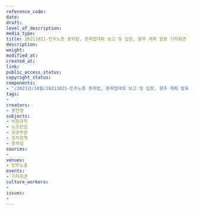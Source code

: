 ```yaml
---
reference_code: 
date: 
draft: 
level_of_description: 
media_type: 
title: 20211021-민주노총 총파업, 총파업대회 보고 및 입장, 향후 계획 발표 기자회견
description: 
weight: 
modified_at: 
created_at: 
link: 
public_access_status: 
copyright_status: 
components:
- "/2021년/10월/20211021-민주노총 총파업, 총파업대회 보고 및 입장, 향후 계획 발표 기자회견/_5D40146.jpg"
tags:
- 
creators:
- 총연맹
subjects:
- 비정규직
- 노조탄압
- 공공부문
- 정치정책
- 총파업
sources:
- 
venues:
- 민주노총
events:
- 기자회견
culture_workers:
- 
issues:
- 
---
```

